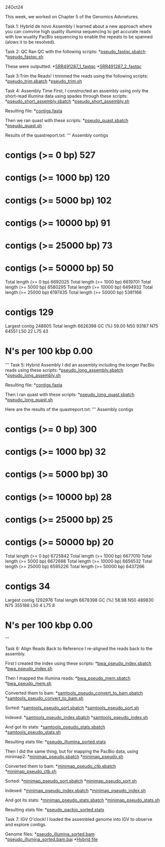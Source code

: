 24Oct24

This week, we worked on Chapter 5 of the Genomics Advnetures. 

Task 1: Hybrid de novo Assembly
I learned about a new approach where you can comvine high quality illumina sequencing to get accurate reads with low wuality PacBio sequencing to enable the repeats to be spanned (alows it to be resolved). 

Task 2: QC
Ran QC with the following scripts:
*[pseudo_fastqc.sbatch](https://github.com/jtm077/Biol726315/blob/main/Scripts/pseudomonas/fastqc/pseudo_fastqc.sbatch)
*[pseudo_fastqc.sh](https://github.com/jtm077/Biol726315/blob/main/Scripts/pseudomonas/fastqc/pseudo_fastqc.sh)

These were outputted:
*[SRR491287_1_fastqc](https://github.com/jtm077/Biol726315/blob/main/Genomic%20Adventures/psuedomonas/fastqc/SRR491287_1.fastq.pdf)
*[SRR491287_2_fastqc](https://github.com/jtm077/Biol726315/blob/main/Genomic%20Adventures/psuedomonas/fastqc/SRR491287_2.fastq.pdf)

Task 3:Trim the Reads!
I trimmed the reads using the following scripts:
*[pseudo_trim.sbatch](https://github.com/jtm077/Biol726315/blob/main/Scripts/pseudomonas/trimming/pseudo_trim.sbatch)
*[pseudo_trim.sh](https://github.com/jtm077/Biol726315/blob/main/Scripts/pseudomonas/trimming/pseudo_trim.sh)

Task 4: Assembly Time
First, I constructed an assembly using only the short-read illumina data using spades through these scripts:
*[pseudo_short_assembly.sbatch](https://github.com/jtm077/Biol726315/blob/main/Scripts/pseudomonas/assembly/pseudo_short_assembly.sbatch)
*[pseudo_short_assembly.sh](https://github.com/jtm077/Biol726315/blob/main/Scripts/pseudomonas/assembly/pseudo_short_assembly.sh)

Resulting file:
*[contigs.fasta](https://github.com/jtm077/Biol726315/blob/main/Genomic%20Adventures/psuedomonas/short%20assembly/contigs.fasta)

Then we ran quast with these scripts:
*[pseudo_quast.sbatch](https://github.com/jtm077/Biol726315/blob/main/Scripts/pseudomonas/quast/pseudo_quast.sbatch)
*[pseudo_quast.sh](https://github.com/jtm077/Biol726315/blob/main/Scripts/pseudomonas/quast/pseudo_quast.sh)

Results of the quastreport.txt:
'''
Assembly                    contigs
# contigs (>= 0 bp)         527
# contigs (>= 1000 bp)      120
# contigs (>= 5000 bp)      102
# contigs (>= 10000 bp)     91
# contigs (>= 25000 bp)     73
# contigs (>= 50000 bp)     50
Total length (>= 0 bp)      6692025
Total length (>= 1000 bp)   6619701
Total length (>= 5000 bp)   6580295
Total length (>= 10000 bp)  6494932
Total length (>= 25000 bp)  6197435
Total length (>= 50000 bp)  5381166
# contigs                   129
Largest contig              248605
Total length                6626398
GC (%)                      59.00
N50                         93187
N75                         64551
L50                         22
L75                         43
# N's per 100 kbp           0.00
'''
Task 5: Hybrid Assembly
I did an assembly including the longer PacBio reads using these scripts:
*[pseudo_long_assembly.sbatch](https://github.com/jtm077/Biol726315/blob/main/Scripts/pseudomonas/assembly/pseudo_long_assembly.sbatch)
*[pseudo_long_assembly.sh](https://github.com/jtm077/Biol726315/blob/main/Scripts/pseudomonas/assembly/pseudo_long_assembly.sh)

Resulting file:
*[contigs.fasta](https://github.com/jtm077/Biol726315/blob/main/Genomic%20Adventures/psuedomonas/long%20assembly/contigs.fasta)

Then I ran quast with these scripts:
*[pseudo_long_quast.sbatch](https://github.com/jtm077/Biol726315/blob/main/Scripts/pseudomonas/quast/pseudo_long_quast.sbatch)
*[pseudo_long_quast.sh](https://github.com/jtm077/Biol726315/blob/main/Scripts/pseudomonas/quast/pseudo_long_quast.sh)

Here are the results of the quastreport.txt:
'''
Assembly                    contigs
# contigs (>= 0 bp)         300
# contigs (>= 1000 bp)      32
# contigs (>= 5000 bp)      30
# contigs (>= 10000 bp)     28
# contigs (>= 25000 bp)     25
# contigs (>= 50000 bp)     20
Total length (>= 0 bp)      6725842
Total length (>= 1000 bp)   6677010
Total length (>= 5000 bp)   6672688
Total length (>= 10000 bp)  6656532
Total length (>= 25000 bp)  6595226
Total length (>= 50000 bp)  6437266
# contigs                   34
Largest contig              1292976
Total length                6678398
GC (%)                      58.98
N50                         489830
N75                         355188
L50                         4
L75                         8
# N's per 100 kbp           0.00
'''

Task 6: Align Reads Back to Reference
I re-aligned the reads back to the assembly.

First I created the index using these scripts:
*[bwa_pseudo_index.sbatch](https://github.com/jtm077/Biol726315/blob/main/Scripts/pseudomonas/alignment/bwa_pseudo_index.sbatch)
*[bwa_pseudo_index.sh](https://github.com/jtm077/Biol726315/blob/main/Scripts/pseudomonas/alignment/bwa_pseudo_index.sh)

Then I mapped the illumina reads:
*[bwa_pseudo_mem.sbatch](https://github.com/jtm077/Biol726315/blob/main/Scripts/pseudomonas/alignment/bwa_pseudo_mem.sbatch)
*[bwa_pseudo_mem.sh](https://github.com/jtm077/Biol726315/blob/main/Scripts/pseudomonas/alignment/bwa_pseudo_mem.sh)

Converted them to bam:
*[samtools_pseudo_convert_to_bam.sbatch](https://github.com/jtm077/Biol726315/blob/main/Scripts/pseudomonas/alignment/samtools_pseudo_convert_to_bam.sbatch)
*[samtools_pseudo_convert_to_bam.sh](https://github.com/jtm077/Biol726315/blob/main/Scripts/pseudomonas/alignment/samtools_pseudo_convert_to_bam.sh)

Sorted:
*[samtools_pseudo_sort.sbatch](https://github.com/jtm077/Biol726315/blob/main/Scripts/pseudomonas/alignment/samtools_pseudo_sort.sbatch)
*[samtools_pseudo_sort.sh](https://github.com/jtm077/Biol726315/blob/main/Scripts/pseudomonas/alignment/samtools_pseudo_sort.sh)

Indexed:
*[samtools_pseudo_index.sbatch](https://github.com/jtm077/Biol726315/blob/main/Scripts/pseudomonas/alignment/samtools_pseudo_index.sbatch)
*[samtools_pseudo_index.sh](https://github.com/jtm077/Biol726315/blob/main/Scripts/pseudomonas/alignment/samtools_pseudo_index.sh)

And got its stats:
*[samtools_pseudo_stats.sbatch](https://github.com/jtm077/Biol726315/blob/main/Scripts/pseudomonas/alignment/samtools_pseudo_stats.sbatch)
*[samtools_pseudo_stats.sh](https://github.com/jtm077/Biol726315/blob/main/Scripts/pseudomonas/alignment/samtools_pseudo_stats.sh)

Resulting stats file:
*[pseudo_illumina_sorted.stats](https://github.com/jtm077/Biol726315/blob/main/Genomic%20Adventures/psuedomonas/stats/pseudo_illumina_sorted.stats)

Then I did the same thing, but for mapping the PacBio data, using minimap2:
*[minimap_pseudo.sbatch](https://github.com/jtm077/Biol726315/blob/main/Scripts/pseudomonas/minimap2/minimap_pseudo.sbatch)
*[minimap_pseudo.sh](https://github.com/jtm077/Biol726315/blob/main/Scripts/pseudomonas/minimap2/minimap_pseudo.sh)

Converted them to bam:
*[minimap_pseudo_ctb.sbatch](https://github.com/jtm077/Biol726315/blob/main/Scripts/pseudomonas/minimap2/minimap_pseudo_ctb.sbatch)
*[minimap_pseudo_ctb.sh](https://github.com/jtm077/Biol726315/blob/main/Scripts/pseudomonas/minimap2/minimap_pseudo_ctb.sh)

Sorted:
*[minimap_pseudo_sort.sbatch](https://github.com/jtm077/Biol726315/blob/main/Scripts/pseudomonas/minimap2/minimap_pseudo_sort.sbatch)
*[minimap_pseudo_sort.sh](https://github.com/jtm077/Biol726315/blob/main/Scripts/pseudomonas/minimap2/minimap_pseudo_sort.sh)

Indexed:
*[minimap_pseudo_index.sbatch](https://github.com/jtm077/Biol726315/blob/main/Scripts/pseudomonas/minimap2/minimap_pseudo_index.sbatch)
*[minimap_pseudo_index.sh](https://github.com/jtm077/Biol726315/blob/main/Scripts/pseudomonas/minimap2/minimap_pseudo_index.sh)

And got its stats:
*[minimap_pseudo_stats.sbatch](https://github.com/jtm077/Biol726315/blob/main/Scripts/pseudomonas/minimap2/minimap_pseudo_stats.sbatch)
*[minimap_pseudo_stats.sh](https://github.com/jtm077/Biol726315/blob/main/Scripts/pseudomonas/minimap2/minimap_pseudo_stats.sh)

Resulting stats file:
*[pseudo_pacbio_sorted.stats](https://github.com/jtm077/Biol726315/blob/main/Genomic%20Adventures/psuedomonas/stats/pseudo_pacbio_sorted.stats)

Task 7: IGV O'clock!
I loaded the assembled genome into IGV to observe and explore contigs.

Genome files:
*[pseudo_illumina_sorted.bam](https://github.com/jtm077/Biol726315/blob/main/Genomic%20Adventures/psuedomonas/IGV%20files/pseudo_illumina_sorted.bam)
*[pseudo_illumina_sorted.bam.bai](https://github.com/jtm077/Biol726315/blob/main/Genomic%20Adventures/psuedomonas/IGV%20files/pseudo_illumina_sorted.bam.bai)
*[Hybrid file](https://github.com/jtm077/Biol726315/blob/main/Genomic%20Adventures/psuedomonas/long%20assembly/contigs.fasta)
